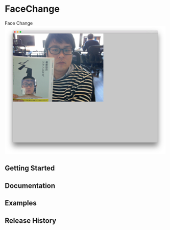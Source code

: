 # FaceChange

Face Change
!["colorTracking"](cap1.png "colorTracking")

## Getting Started

## Documentation

## Examples

## Release History
